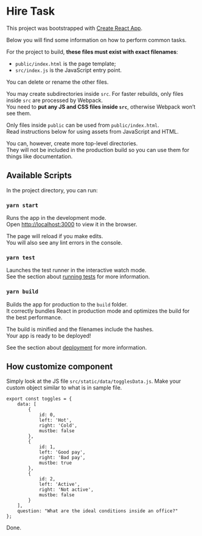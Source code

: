 # Hire Task
This project was bootstrapped with [Create React App](https://github.com/facebookincubator/create-react-app).

Below you will find some information on how to perform common tasks.<br>

For the project to build, **these files must exist with exact filenames**:

* `public/index.html` is the page template;
* `src/index.js` is the JavaScript entry point.

You can delete or rename the other files.

You may create subdirectories inside `src`. For faster rebuilds, only files inside `src` are processed by Webpack.<br>
You need to **put any JS and CSS files inside `src`**, otherwise Webpack won’t see them.

Only files inside `public` can be used from `public/index.html`.<br>
Read instructions below for using assets from JavaScript and HTML.

You can, however, create more top-level directories.<br>
They will not be included in the production build so you can use them for things like documentation.

## Available Scripts

In the project directory, you can run:

### `yarn start`

Runs the app in the development mode.<br>
Open [http://localhost:3000](http://localhost:3000) to view it in the browser.

The page will reload if you make edits.<br>
You will also see any lint errors in the console.

### `yarn test`

Launches the test runner in the interactive watch mode.<br>
See the section about [running tests](#running-tests) for more information.

### `yarn build`

Builds the app for production to the `build` folder.<br>
It correctly bundles React in production mode and optimizes the build for the best performance.

The build is minified and the filenames include the hashes.<br>
Your app is ready to be deployed!

See the section about [deployment](#deployment) for more information.

## How customize component

Simply look at the JS file `src/static/data/togglesData.js`. Make your custom object similar to what is in sample file. 

```
export const toggles = {
    data: [
        {
            id: 0,
            left: 'Hot',
            right: 'Cold',
            mustbe: false
        },
        {
            id: 1,
            left: 'Good pay',
            right: 'Bad pay',
            mustbe: true
        },
        {
            id: 2,
            left: 'Active',
            right: 'Not active',
            mustbe: false
        }
    ],
    question: "What are the ideal conditions inside an office?"
};
```
Done.

